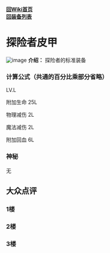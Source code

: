 [**回Wiki首页**](../README.md)   
[**回装备列表**](index.md)
# 探险者皮甲
![image](https://user-images.githubusercontent.com/35645329/193940788-67951aef-9df3-4a34-9804-dcb357fa5474.png) **介绍：** 探险者的标准装备
### 计算公式（共通的百分比乘部分省略）
LV.L   

附加生命 25L   

物理减伤 2L   

魔法减伤 2L    

附加回血 6L   

### 神秘
无

## 大众点评
### 1楼 

### 2楼 

### 3楼 
